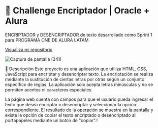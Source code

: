 
# 🚀 Challenge Encriptador | Oracle + Alura
ENCRIPTADOR y DESENCRIPTADOR de texto desarrollado como Sprint 1 para PROGRAMA ONE DE ALURA LATAM 

<a href="https://luciano9912.github.io/Encriptador-y-Desencriptador---Challenge-ONE/">Visualiza mi repositorio</a>

![Captura de pantalla (341)](https://github.com/luciano9912/Encriptador-y-Desencriptador---Challenge-ONE/assets/107219907/ad1c76f8-fb66-4ef3-8165-6cc03a624d48)


📝 Descripción
Este proyecto es una aplicación que utiliza HTML, CSS, JavaScript para encriptar y desencriptar texto. La encriptación se realiza mediante la sustitución de ciertas letras por otras según un conjunto específico de reglas. La aplicación solo acepta letras minúsculas y no se permiten acentos ni caracteres especiales.

La página web cuenta con campos para que el usuario pueda ingresar el texto que desea encriptar o desencriptar y seleccionar la opción correspondiente. El resultado de la operación se muestra en la pantalla y existe la opción de copiar el texto encriptado o desencriptado al portapapeles mediante un botón de "copiar".!


